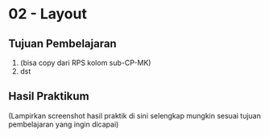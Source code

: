 # 02 - Layout

## Tujuan Pembelajaran

1. (bisa copy dari RPS kolom sub-CP-MK)
2. dst

## Hasil Praktikum

(Lampirkan screenshot hasil praktik di sini selengkap mungkin sesuai tujuan pembelajaran yang ingin dicapai)
